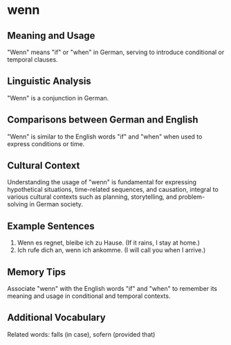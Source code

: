 # wenn
## Meaning and Usage
"Wenn" means "if" or "when" in German, serving to introduce conditional or temporal clauses.

## Linguistic Analysis
"Wenn" is a conjunction in German.

## Comparisons between German and English
"Wenn" is similar to the English words "if" and "when" when used to express conditions or time.

## Cultural Context
Understanding the usage of "wenn" is fundamental for expressing hypothetical situations, time-related sequences, and causation, integral to various cultural contexts such as planning, storytelling, and problem-solving in German society.

## Example Sentences
1. Wenn es regnet, bleibe ich zu Hause. (If it rains, I stay at home.)
2. Ich rufe dich an, wenn ich ankomme. (I will call you when I arrive.)

## Memory Tips
Associate "wenn" with the English words "if" and "when" to remember its meaning and usage in conditional and temporal contexts.

## Additional Vocabulary
Related words: falls (in case), sofern (provided that)